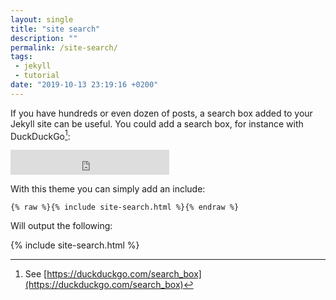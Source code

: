 ```yaml
---
layout: single
title: "site search"
description: ""
permalink: /site-search/
tags:
 - jekyll
 - tutorial
date: "2019-10-13 23:19:16 +0200"
---
```


If you have hundreds or even dozen of posts, a search box added to your Jekyll site can be useful.
You could add a search box, for instance with DuckDuckGo[^1]:

<iframe src="https://duckduckgo.com/search.html?width=196&site=https://silentcomics.github.io/silent-mistakes/&prefill=Search DuckDuckGo" style="overflow:hidden;margin:0;padding:0;width:254px;height:40px;" frameborder="0"></iframe>


With this theme you can simply add an include:

```liquid
{% raw %}{% include site-search.html %}{% endraw %}
```

Will output the following:

{% include site-search.html %}

[^1]: See [https://duckduckgo.com/search_box](https://duckduckgo.com/search_box)
